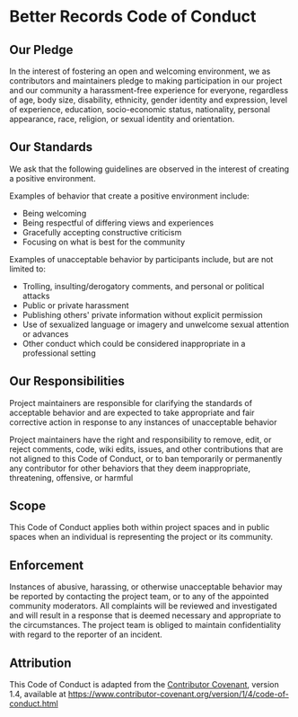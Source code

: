 # Better Records Code of Conduct

## Our Pledge
In the interest of fostering an open and welcoming environment, we as
contributors and maintainers pledge to making participation in our project and
our community a harassment-free experience for everyone, regardless of age, body size,
disability, ethnicity, gender identity and expression, level of experience, education,
socio-economic status, nationality, personal appearance, race, religion, or sexual identity and orientation.

## Our Standards
We ask that the following guidelines are observed in the interest of creating a positive environment.

Examples of behavior that create a positive environment include:

* Being welcoming
* Being respectful of differing views and experiences
* Gracefully accepting constructive criticism
* Focusing on what is best for the community

Examples of unacceptable behavior by participants include, but are not limited to:

* Trolling, insulting/derogatory comments, and personal or political attacks
* Public or private harassment
* Publishing others' private information without explicit permission
* Use of sexualized language or imagery and unwelcome sexual attention or advances
* Other conduct which could be considered inappropriate in a professional setting

## Our Responsibilities
Project maintainers are responsible for clarifying the standards of acceptable behavior
and are expected to take appropriate and fair corrective action in response to any instances of unacceptable behavior

Project maintainers have the right and responsibility to remove, edit, or reject comments, code, wiki edits, issues,
and other contributions that are not aligned to this Code of Conduct, or to ban temporarily or permanently any
contributor for other behaviors that they deem inappropriate, threatening, offensive, or harmful

## Scope
This Code of Conduct applies both within project spaces and in public spaces
when an individual is representing the project or its community.

## Enforcement
Instances of abusive, harassing, or otherwise unacceptable behavior may be reported by contacting the project team,
or to any of the appointed community moderators. All complaints will be reviewed and investigated and will result in
a response that is deemed necessary and appropriate to the circumstances. The project team is obliged to maintain
confidentiality with regard to the reporter of an incident.

## Attribution
This Code of Conduct is adapted from the [Contributor Covenant][covenant], version 1.4,
available at https://www.contributor-covenant.org/version/1/4/code-of-conduct.html

[covenant]: https://www.contributor-covenant.org
